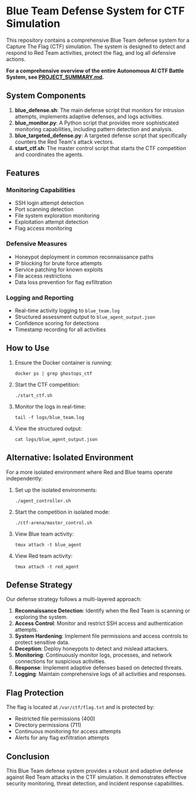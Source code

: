 # Blue Team Defense System for CTF Simulation

This repository contains a comprehensive Blue Team defense system for a Capture The Flag (CTF) simulation. The system is designed to detect and respond to Red Team activities, protect the flag, and log all defensive actions. 

**For a comprehensive overview of the entire Autonomous AI CTF Battle System, see [PROJECT_SUMMARY.md](PROJECT_SUMMARY.md).**

## System Components

1. **blue_defense.sh**: The main defense script that monitors for intrusion attempts, implements adaptive defenses, and logs activities.
2. **blue_monitor.py**: A Python script that provides more sophisticated monitoring capabilities, including pattern detection and analysis.
3. **blue_targeted_defense.py**: A targeted defense script that specifically counters the Red Team's attack vectors.
4. **start_ctf.sh**: The master control script that starts the CTF competition and coordinates the agents.

## Features

### Monitoring Capabilities
- SSH login attempt detection
- Port scanning detection
- File system exploration monitoring
- Exploitation attempt detection
- Flag access monitoring

### Defensive Measures
- Honeypot deployment in common reconnaissance paths
- IP blocking for brute force attempts
- Service patching for known exploits
- File access restrictions
- Data loss prevention for flag exfiltration

### Logging and Reporting
- Real-time activity logging to `blue_team.log`
- Structured assessment output to `blue_agent_output.json`
- Confidence scoring for detections
- Timestamp recording for all activities

## How to Use

1. Ensure the Docker container is running:
   ```
   docker ps | grep ghostops_ctf
   ```

2. Start the CTF competition:
   ```
   ./start_ctf.sh
   ```

3. Monitor the logs in real-time:
   ```
   tail -f logs/blue_team.log
   ```

4. View the structured output:
   ```
   cat logs/blue_agent_output.json
   ```

## Alternative: Isolated Environment

For a more isolated environment where Red and Blue teams operate independently:

1. Set up the isolated environments:
   ```
   ./agent_controller.sh
   ```

2. Start the competition in isolated mode:
   ```
   ./ctf-arena/master_control.sh
   ```

3. View Blue team activity:
   ```
   tmux attach -t blue_agent
   ```

4. View Red team activity:
   ```
   tmux attach -t red_agent
   ```

## Defense Strategy

Our defense strategy follows a multi-layered approach:

1. **Reconnaissance Detection**: Identify when the Red Team is scanning or exploring the system.
2. **Access Control**: Monitor and restrict SSH access and authentication attempts.
3. **System Hardening**: Implement file permissions and access controls to protect sensitive data.
4. **Deception**: Deploy honeypots to detect and mislead attackers.
5. **Monitoring**: Continuously monitor logs, processes, and network connections for suspicious activities.
6. **Response**: Implement adaptive defenses based on detected threats.
7. **Logging**: Maintain comprehensive logs of all activities and responses.

## Flag Protection

The flag is located at `/var/ctf/flag.txt` and is protected by:
- Restricted file permissions (400)
- Directory permissions (711)
- Continuous monitoring for access attempts
- Alerts for any flag exfiltration attempts

## Conclusion

This Blue Team defense system provides a robust and adaptive defense against Red Team attacks in the CTF simulation. It demonstrates effective security monitoring, threat detection, and incident response capabilities.